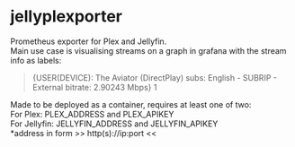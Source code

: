 # jellyplexporter

Prometheus exporter for Plex and Jellyfin.  
Main use case is visualising streams on a graph in grafana with the stream info as labels:
>{USER(DEVICE): The Aviator (DirectPlay) subs: English - SUBRIP - External bitrate: 2.90243 Mbps} 1

Made to be deployed as a container, requires at least one of two:  
For Plex: PLEX_ADDRESS and PLEX_APIKEY  
For Jellyfin: JELLYFIN_ADDRESS and JELLYFIN_APIKEY  
*address in form >> http(s)://ip:port <<  
